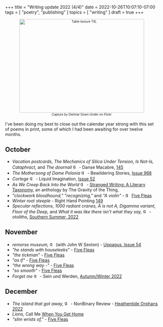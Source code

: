 +++
title = "Writing update 2022 (4/4)"
date = 2022-10-26T10:07:10-07:00
tags = [
  "poetry",
  "publishing"
]
topics = [
  "writing"
]
draft = true
+++
<div align="center" style="font-size:x-small"><img src="https://milkfish08.s3.amazonaws.com/photo/blog/abovethefold/50122200742_6677a04594_k.jpg" width="410" height="307" alt="Table texture T4L"
title="Table texture T4L" /><br />
Capture by Dietmar Down Under on Flickr</div><br clear="all" />
<!-- 50122200742_6677a04594_k.jpg  -->
I've been doing my best to close out the calendar year strong with this set of poems in print, some of which I had been awaiting for over twelve months.

## October

* *Vacation postcards*, *The Mechanics of Silica Under Tension,* *Is Not-Is,* *Cataphract,* and *The doornail* <img src="https://milkfish08.s3.amazonaws.com/photo/blog/award_star_gold_1.png" width=16 height=16 title="gold star" /> - Danse Macabre, [145](https://dansemacabreonline.wixsite.com/neudm/richard-magahiz-145)
* *The Mothersong of Dame Polonia* <img src="https://milkfish08.s3.amazonaws.com/photo/blog/award_star_gold_1.png" width=16 height=16 title="gold star" /> - Bewildering Stories, [Issue 968](http://www.bewilderingstories.com/issue968/mothersong_polonia.html)
* *Cortege* <img src="https://milkfish08.s3.amazonaws.com/photo/blog/award_star_gold_1.png" width=16 height=16 title="gold star" /> - Liquid Imagination, [Issue 52](https://liquidimagination.silverpen.org/article/cortege-by-richard-magahiz/)
* *As We Creep Back Into the World* <img src="https://milkfish08.s3.amazonaws.com/photo/blog/award_star_gold_1.png" width=16 height=16 title="gold star" /> - [Stranged Writing: A Literary Taxonomy](https://thegravityofthething.com/product/stranged-writing-a-literary-taxonomy/), an anthology by The Gravity of the Thing,
* *"clockwork bloodhound,"* *"recognizing,"* and *"A violin"* - <img src="https://milkfish08.s3.amazonaws.com/photo/blog/award_star_gold_1.png" width=16 height=16 title="gold star" /> [Five Fleas](https://fivefleas.blogspot.com/2022/10/morning-of-october-9-2022.html)
* *Winter root steeple* - Right Hand Pointing [149](https://www.issues.righthandpointing.net/149)
* *Specular reflections, 1000 radiant cranes, A is not A, Digamma variant, Floor of the Deep,* and *What it was like there isn't what they say,* <img src="https://milkfish08.s3.amazonaws.com/photo/blog/award_star_gold_1.png" width=16 height=16 title="gold star" />  - otoliths, [Southern Summer, 2022](https://the-otolith.blogspot.com/2022/08/richard-magahiz.html)

## November

* *remorse museum,* <img src="https://milkfish08.s3.amazonaws.com/photo/blog/award_star_gold_1.png" width=16 height=16 title="gold star" /> (with John W Sexton) - [Uppagus, Issue 54](https://uppagus.com/poems/magahiz-sexton-remorse/)
* *"he stands with houseleeks"* - [Five Fleas](https://fivefleas.blogspot.com/2022/11/morning-of-november-20-2022.html)
* *"the tickman"* - [Five Fleas](https://fivefleas.blogspot.com/2022/11/morning-of-november-20-2022.html)
* *"as if"* - [Five Fleas](https://fivefleas.blogspot.com/2022/11/afternoon-of-november-21-2022.html)
* *"the wrong way -"* - [Five Fleas](https://fivefleas.blogspot.com/2022/11/afternoon-of-november-21-2022.html)
* *"so smooth"* - [Five Fleas](https://fivefleas.blogspot.com/2022/11/evening-of-november-30-2022.html)
* *Forget me* <img src="https://milkfish08.s3.amazonaws.com/photo/blog/award_star_gold_1.png" width=16 height=16 title="gold star" />  -  Sein und Werden, [Autumn/Winter 2022](http://www.kissthewitch.co.uk/seinundwerden/autumn-winter22/page47.html)

## December 

* *The island that got away,* <img src="https://milkfish08.s3.amazonaws.com/photo/blog/award_star_gold_1.png" width=16 height=16 title="gold star" />  - NonBinary Review - [Heathentide Orphans 2022](https://www.amazon.com/Heathentide-Orphans-2022-Zoetic-Press/dp/B0BPW62QY4/ref=sr_1_1)
* *Lions,* Call Me [When You Get Home](https://callmebrackets.net/call-me-when-you-get-home/)
* *"slim wrists of,"* - [Five Fleas](https://fivefleas.blogspot.com/2022/12/afternoon-of-december-22-2022.html)